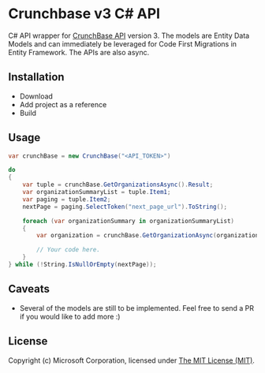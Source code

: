 # Crunchbase v3 C# API

C# API wrapper for [CrunchBase API](http://data.crunchbase.com/) version 3. 
The models are Entity Data Models and can immediately be leveraged for Code First Migrations in Entity Framework.
The APIs are also async.

## Installation

* Download
* Add project as a reference 
* Build

## Usage

```c#
var crunchBase = new CrunchBase("<API_TOKEN>")

do
{
	var tuple = crunchBase.GetOrganizationsAsync().Result;
	var organizationSummaryList = tuple.Item1;
	var paging = tuple.Item2;
	nextPage = paging.SelectToken("next_page_url").ToString();

	foreach (var organizationSummary in organizationSummaryList)
	{
		var organization = crunchBase.GetOrganizationAsync(organizationSummary.Permalink).Result;

		// Your code here.
	}
} while (!String.IsNullOrEmpty(nextPage));
```

## Caveats

* Several of the models are still to be implemented. Feel free to send a PR if you would like to add more :)

## License
Copyright (c) Microsoft Corporation, licensed under [The MIT License (MIT)](https://github.com/jpoon/crunchbase/blob/master/LICENSE).
